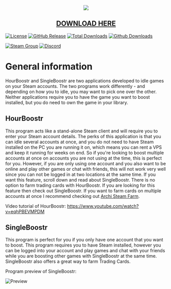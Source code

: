 <p align="center">
  <img src="http://i.imgur.com/MJN4zty.png"/>
  <h2 align="center"><a href="https://github.com/Ni1kko/HourBoostr/releases">DOWNLOAD HERE</a></h2>
</p>

[![License](https://img.shields.io/github/license/Ni1kko/HourBoostr.svg?label=License&maxAge=86400)](./LICENSE)
[![GitHub Release](https://img.shields.io/github/release/Ni1kko/HourBoostr.svg?label=Latest&maxAge=60)](https://github.com/Ezzpify/HourBoostr/releases/latest)
[![Total Downloads](https://img.shields.io/badge/Total%20Downloads-84k-brightgreen.svg)](https://github.com/Ni1kko/HourBoostr/releases/latest)
[![Github Downloads](https://img.shields.io/github/downloads/Ni1kko/HourBoostr/latest/total.svg?label=Downloads%20for%20latest&maxAge=60)](https://github.com/Ni1kko/HourBoostr/releases/latest)

[![Steam Group](https://img.shields.io/badge/Steam-group-yellowgreen.svg)](https://steamcommunity.com/groups/FALL0X)
[![Discord](https://img.shields.io/badge/Discord-join-yellowgreen.svg)](https://discord.gg/W3qgHqNhax)

# General information

HourBoostr and SingleBoostr are two applications developed to idle games on your Steam accounts. The two programs work differently - and depending on how you to idle, you may want to pick one over the other. Neither applications require you to have the game you want to boost installed, but you do need to own the game in your library.

## HourBoostr

This program acts like a stand-alone Steam client and will require you to enter your Steam account details. The perks of this application is that you can idle several accounts at once, and you do not need to have Steam installed on the PC you are running it on, which means you can rent a VPS and keep it running for weeks on end. So if you're looking to boost multiple accounts at once on accounts you are not using at the time, this is perfect for you. However, if you are only using one account and you also want to be online and play other games or chat with friends, this will not work very well since you can not be logged in at two locations at the same time. If you want this feature, scroll down and read about SingleBoostr. There is no option to farm trading cards with HourBoostr. If you are looking for this feature then check out SingleBoostr. If you want to farm cards on multiple accounts at once I recommend checking out [Archi Steam Farm](https://github.com/JustArchi/ArchiSteamFarm).

Video tutorial of HourBoostr: https://www.youtube.com/watch?v=eqhPBEVMPDM

## SingleBoostr

This program is perfect for you if you only have one account that you want to boost. This program requires you to have Steam installed, however you can be logged into your account and play games and chat with your friends while you are boosting other games with SingleBoostr at the same time. SingleBoostr also offers a great way to farm Trading Cards.

Program preview of SingleBoostr: 

![Preview](http://i.imgur.com/nHiLGia.png)
